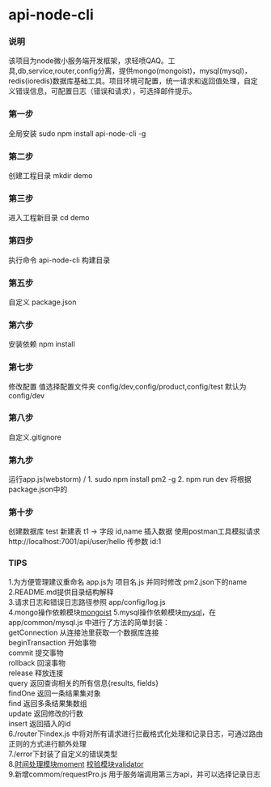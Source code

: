 # api-node-cli
### 说明
该项目为node微小服务端开发框架，求轻喷QAQ。工具,db,service,router,config分离，提供mongo(mongoist)，mysql(mysql)，redis(ioredis)数据库基础工具。项目环境可配置，统一请求和返回值处理，自定义错误信息，可配置日志（错误和请求），可选择邮件提示。
### 第一步
全局安装 sudo npm install api-node-cli -g
### 第二步
创建工程目录 mkdir demo
### 第三步
进入工程新目录 cd demo
### 第四步
执行命令 api-node-cli 构建目录
### 第五步
自定义 package.json 
### 第六步
安装依赖 npm install
### 第七步
修改配置 值选择配置文件夹 config/dev,config/product,config/test 默认为config/dev
### 第八步
自定义.gitignore
### 第九步
运行app.js(webstorm) / 1. sudo npm install pm2 -g 2. npm run dev 将根据package.json中的
### 第十步
创建数据库 test 新建表 t1 -> 字段 id,name 插入数据
使用postman工具模拟请求 http://localhost:7001/api/user/hello 传参数 id:1
### TIPS
1.为方便管理建议重命名 app.js为 项目名.js 并同时修改 pm2.json下的name<br/>
2.README.md提供目录结构解释<br/>
3.请求日志和错误日志路径参照 app/config/log.js<br/>
4.mongo操作依赖模块[mongoist](https://github.com/saintedlama/mongoist)
5.mysql操作依赖模块[mysql](https://github.com/mysqljs/mysql)，在app/common/mysql.js 中进行了方法的简单封装：<br/>
getConnection 从连接池里获取一个数据库连接<br/>
beginTransaction 开始事物<br/>
commit 提交事物<br/>
rollback 回滚事物<br/>
release 释放连接<br/>
query 返回查询相关的所有信息{results, fields}<br/>
findOne 返回一条结果集对象<br/>
find 返回多条结果集数组<br/>
update 返回修改的行数<br/>
insert 返回插入的id<br/>
6./router下index.js 中将对所有请求进行拦截格式化处理和记录日志，可通过路由正则的方式进行额外处理<br />
7./error下封装了自定义的错误类型<br />
8.[时间处理模块moment](https://github.com/moment/moment)  [校验模块validator](https://github.com/chriso/validator.js)<br />
9.新增commom/requestPro.js 用于服务端调用第三方api，并可以选择记录日志